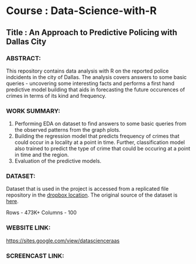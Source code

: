 # Course : Data-Science-with-R

## Title : An Approach to Predictive Policing with Dallas City

### ABSTRACT:

This repository contains data analysis with R on the reported police indcidents in the city of Dallas. The analysis covers answers to some basic queries -  uncovering some interesting facts and performs a first hand predictive model building that aids in forecasting the future occurences of crimes in terms of its kind and frequency.  

### WORK SUMMARY:
 1. Performing EDA on dataset to find answers to some basic queries from the observed patterns from the graph plots.
 2. Building the regression model that predicts frequency of crimes that could occur in a locality at a point in time. Further,   classification model also trained to predict the type of crime that could be occuring at a point in time and the region.
 3. Evaluation of the predictive models. 

### DATASET:

Dataset that is used in the project is accessed from a replicated file repository in the [dropbox location](https://www.dropbox.com/s/7ldxwrsyd10zx95/Police_Incidents.csv?dl=1). The original source of the dataset is [here](https://www.dallasopendata.com/Public-Safety/Police-Incidents/qv6i-rri7).

Rows - 473K+
Columns - 100 

### WEBSITE LINK:
https://sites.google.com/view/datascienceraas

### SCREENCAST LINK:
 
